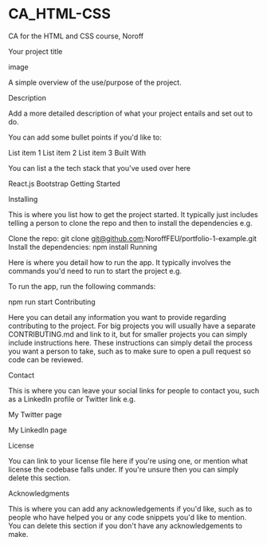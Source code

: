 # CA_HTML-CSS
CA for the HTML and CSS course, Noroff


Your project title

image

A simple overview of the use/purpose of the project.

Description

Add a more detailed description of what your project entails and set out to do.

You can add some bullet points if you'd like to:

List item 1
List item 2
List item 3
Built With

You can list a the tech stack that you've used over here

React.js
Bootstrap
Getting Started

Installing

This is where you list how to get the project started. It typically just includes telling a person to clone the repo and then to install the dependencies e.g.

Clone the repo:
git clone git@github.com:NoroffFEU/portfolio-1-example.git
Install the dependencies:
npm install
Running

Here is where you detail how to run the app. It typically involves the commands you'd need to run to start the project e.g.

To run the app, run the following commands:

npm run start
Contributing

Here you can detail any information you want to provide regarding contributing to the project. For big projects you will usually have a separate CONTRIBUTING.md and link to it, but for smaller projects you can simply include instructions here. These instructions can simply detail the process you want a person to take, such as to make sure to open a pull request so code can be reviewed.

Contact

This is where you can leave your social links for people to contact you, such as a LinkedIn profile or Twitter link e.g.

My Twitter page

My LinkedIn page

License

You can link to your license file here if you're using one, or mention what license the codebase falls under. If you're unsure then you can simply delete this section.

Acknowledgments

This is where you can add any acknowledgements if you'd like, such as to people who have helped you or any code snippets you'd like to mention. You can delete this section if you don't have any acknowledgements to make.
